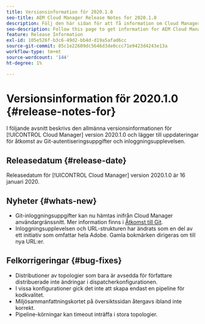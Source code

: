 ```yaml
---
title: Versionsinformation för 2020.1.0
seo-title: AEM Cloud Manager Release Notes for 2020.1.0
description: Följ den här sidan för att få information om Cloud Manager version 2020.1.0
seo-description: Follow this page to get information for AEM Cloud Manager Release 2020.1.0
feature: Release Information
exl-id: 105e526f-b3c6-49d2-bb4d-d19a5afad6cc
source-git-commit: 85c1e22609dc5646d3de0ccc71e9423d4243e13a
workflow-type: tm+mt
source-wordcount: '144'
ht-degree: 1%

---
```


# Versionsinformation för 2020.1.0 {#release-notes-for}

I följande avsnitt beskrivs den allmänna versionsinformationen för [!UICONTROL Cloud Manager] version 2020.1.0 och lägger till uppdateringar för åtkomst av Git-autentiseringsuppgifter och inloggningsupplevelsen.

## Releasedatum {#release-date}

Releasedatum för [!UICONTROL Cloud Manager] version 2020.1.0 är 16 januari 2020.

## Nyheter {#whats-new}

* Git-inloggningsuppgifter kan nu hämtas inifrån Cloud Manager användargränssnitt. Mer information finns i [Åtkomst till Git](/help/managing-code/managing-repositories.md).
* Inloggningsupplevelsen och URL-strukturen har ändrats som en del av ett initiativ som omfattar hela Adobe. Gamla bokmärken dirigeras om till nya URL:er.


## Felkorrigeringar {#bug-fixes}

* Distributioner av topologier som bara är avsedda för författare distribuerade inte ändringar i dispatcherkonfigurationen.
* I vissa konfigurationer gick det inte att skapa endast en pipeline för kodkvalitet.
* Miljösammanfattningskortet på översiktssidan återgavs ibland inte korrekt.
* Pipeline-körningar kan timeout inträffa i stora topologier.
